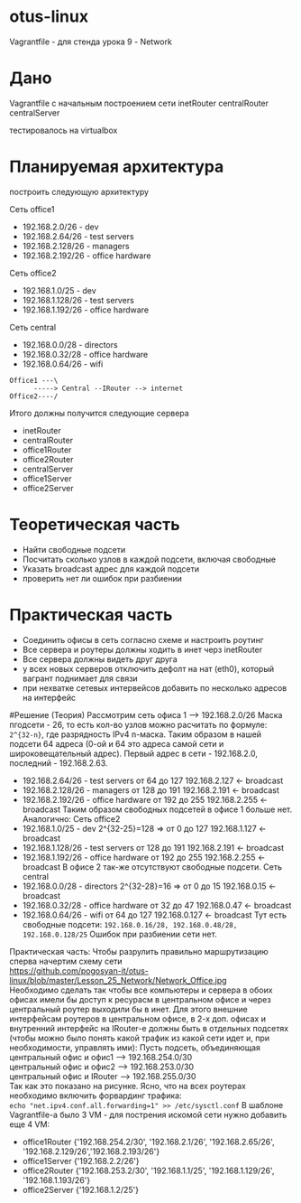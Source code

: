 # otus-linux
Vagrantfile - для стенда урока 9 - Network

# Дано
Vagrantfile с начальным  построением сети
inetRouter
centralRouter
centralServer

тестировалось на virtualbox

# Планируемая архитектура
построить следующую архитектуру

Сеть office1
- 192.168.2.0/26      - dev
- 192.168.2.64/26    - test servers
- 192.168.2.128/26  - managers
- 192.168.2.192/26  - office hardware

Сеть office2
- 192.168.1.0/25      - dev
- 192.168.1.128/26  - test servers
- 192.168.1.192/26  - office hardware


Сеть central
- 192.168.0.0/28    - directors
- 192.168.0.32/28  - office hardware
- 192.168.0.64/26  - wifi

```
Office1 ---\
      -----> Central --IRouter --> internet
Office2----/
```
Итого должны получится следующие сервера
- inetRouter
- centralRouter
- office1Router
- office2Router
- centralServer
- office1Server
- office2Server

# Теоретическая часть
- Найти свободные подсети
- Посчитать сколько узлов в каждой подсети, включая свободные
- Указать broadcast адрес для каждой подсети
- проверить нет ли ошибок при разбиении

# Практическая часть
- Соединить офисы в сеть согласно схеме и настроить роутинг
- Все сервера и роутеры должны ходить в инет черз inetRouter
- Все сервера должны видеть друг друга
- у всех новых серверов отключить дефолт на нат (eth0), который вагрант поднимает для связи
- при нехватке сетевых интервейсов добавить по несколько адресов на интерфейс


#Решение (Теория) 
Рассмотрим сеть офиса 1 --> 192.168.2.0/26 Маска пгодсети - 26, то есть кол-во узлов можно расчитать по формуле: `2^{32-n}`, где разрядность IPv4 n-маска.
Таким образом в нашей подсети 64 адреса (0-ой и 64 это адреса самой сети и широковещательный адрес).  Первый адрес в сети - 192.168.2.0, последний - 192.168.2.63.
- 192.168.2.64/26    - test servers      от 64 до 127       192.168.2.127 <- broadcast 
- 192.168.2.128/26  - managers           от  128 до 191     192.168.2.191 <- broadcast 
- 192.168.2.192/26  - office hardware    от 192 до 255      192.168.2.255 <- broadcast 
Таким образом свободных подсетей в офисе 1 больше нет.
Аналогично:
Сеть office2
- 192.168.1.0/25      - dev                    2^{32-25}=128 => от 0 до 127      192.168.1.127 <- broadcast 
- 192.168.1.128/26  - test servers             от 128 до 191                     192.168.2.191 <- broadcast 
- 192.168.1.192/26  - office hardware          от 192 до 255                     192.168.2.255 <- broadcast
В офисе 2 так-же отсутствуют свободные подсети.
Сеть central
- 192.168.0.0/28    - directors                 2^{32-28}=16  => от 0 до 15     192.168.0.15 <- broadcast
- 192.168.0.32/28  - office hardware            от 32 до 47                     192.168.0.47 <- broadcast
- 192.168.0.64/26  - wifi                       от 64 до 127                    192.168.0.127 <- broadcast
Тут есть свободные подсети: `192.168.0.16/28, 192.168.0.48/28, 192.168.0.128/25`
Ошибок при разбиении сети нет.

Практическая часть:
Чтобы разрулить правильно маршрутизацию сперва начертим схему сети <br/>
https://github.com/pogosyan-it/otus-linux/blob/master/Lesson_25_Network/Network_Office.jpg <br/>
Необходимо сделать так чтобы все компьютеры и сервера в обоих офисах имели бы доступ к ресурасм в центральном офисе и через центральный роутер выходили бы в инет.
Для этого внешние интерфейсам роутеров в центральном офисе, в 2-х доп. офисах и внутренний интерфейс на IRouter-e должны быть в отдельных подсетях (чтобы можно было понять какой трафик из какой сети идет и, при необходимости, управлять ими):
Пусть подсеть, объединяющая <br/>
центральный офис и офис1 --> 192.168.254.0/30 <br/>
центральный офис и офис2 --> 192.168.253.0/30 <br/>
центральный офис и IRouter --> 192.168.255.0/30 <br/>
Так как это показано на рисунке. 
Ясно, что на всех роутерах необходимо включить форвардинг трафика: <br/>
`echo "net.ipv4.conf.all.forwarding=1" >> /etc/sysctl.conf`
В шаблоне Vagrantfile-а было 3 VM - для пострения искомой сети нужно добавить еще 4 VM: <br/>
- office1Router {'192.168.254.2/30', '192.168.2.1/26', '192.168.2.65/26', '192.168.2.129/26','192.168.2.193/26'}
- office1Server {'192.168.2.2/26'}
- office2Router {'192.168.253.2/30', '192.168.1.1/25', '192.168.1.129/26', '192.168.1.193/26'}
- office2Server {'192.168.1.2/25'}


